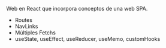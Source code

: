 Web en React que incorpora conceptos de una web SPA.

- Routes
- NavLinks
- Múltiples Fetchs
- useState, useEffect, useReducer, useMemo, customHooks

